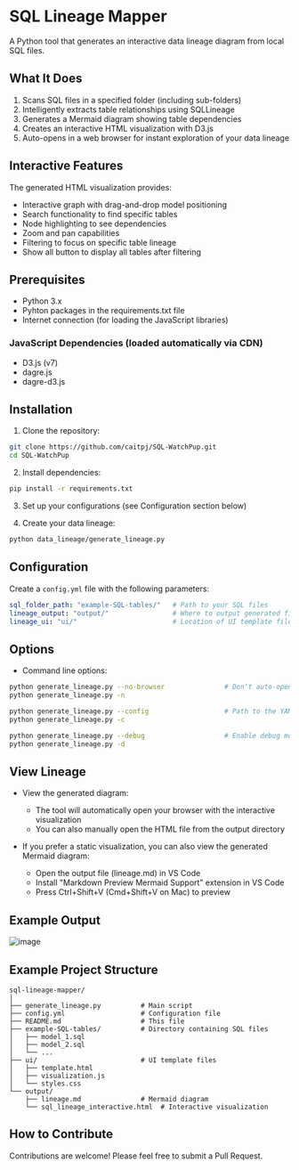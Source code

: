 # SQL Lineage Mapper

A Python tool that generates an interactive data lineage diagram from local SQL files.

## What It Does

1. Scans SQL files in a specified folder (including sub-folders)
2. Intelligently extracts table relationships using SQLLineage
3. Generates a Mermaid diagram showing table dependencies
4. Creates an interactive HTML visualization with D3.js
5. Auto-opens in a web browser for instant exploration of your data lineage

## Interactive Features

The generated HTML visualization provides:

- Interactive graph with drag-and-drop model positioning
- Search functionality to find specific tables
- Node highlighting to see dependencies
- Zoom and pan capabilities
- Filtering to focus on specific table lineage
- Show all button to display all tables after filtering

## Prerequisites

- Python 3.x
- Pyhton packages in the requirements.txt file
- Internet connection (for loading the JavaScript libraries)

### JavaScript Dependencies (loaded automatically via CDN)

- D3.js (v7)
- dagre.js
- dagre-d3.js

## Installation

1. Clone the repository:
```bash
git clone https://github.com/caitpj/SQL-WatchPup.git
cd SQL-WatchPup
```

2. Install dependencies:
```bash
pip install -r requirements.txt
```

3. Set up your configurations (see Configuration section below)

4. Create your data lineage:
```bash
python data_lineage/generate_lineage.py
```

## Configuration

Create a `config.yml` file with the following parameters:

```yaml
sql_folder_path: "example-SQL-tables/"   # Path to your SQL files
lineage_output: "output/"                # Where to output generated files
lineage_ui: "ui/"                        # Location of UI template files
```

## Options

- Command line options:
```bash
python generate_lineage.py --no-browser               # Don't auto-open the browser
python generate_lineage.py -n

python generate_lineage.py --config                   # Path to the YAML configuration file. default='config.yml'
python generate_lineage.py -c

python generate_lineage.py --debug                    # Enable debug mode with verbose logging
python generate_lineage.py -d
```

## View Lineage

- View the generated diagram:
    - The tool will automatically open your browser with the interactive visualization
    - You can also manually open the HTML file from the output directory

- If you prefer a static visualization, you can also view the generated Mermaid diagram:
    - Open the output file (lineage.md) in VS Code
    - Install "Markdown Preview Mermaid Support" extension in VS Code
    - Press Ctrl+Shift+V (Cmd+Shift+V on Mac) to preview

## Example Output

![image](https://github.com/user-attachments/assets/852a4259-1cb2-4ffb-b8a6-09f43d726a17)


## Example Project Structure

```
sql-lineage-mapper/
│
├── generate_lineage.py          # Main script
├── config.yml                   # Configuration file
├── README.md                    # This file
├── example-SQL-tables/          # Directory containing SQL files
│   ├── model_1.sql
│   ├── model_2.sql
│   └── ...
├── ui/                          # UI template files
│   ├── template.html
│   ├── visualization.js
│   └── styles.css
└── output/                      
    ├── lineage.md               # Mermaid diagram
    └── sql_lineage_interactive.html  # Interactive visualization
```

## How to Contribute

Contributions are welcome! Please feel free to submit a Pull Request.
